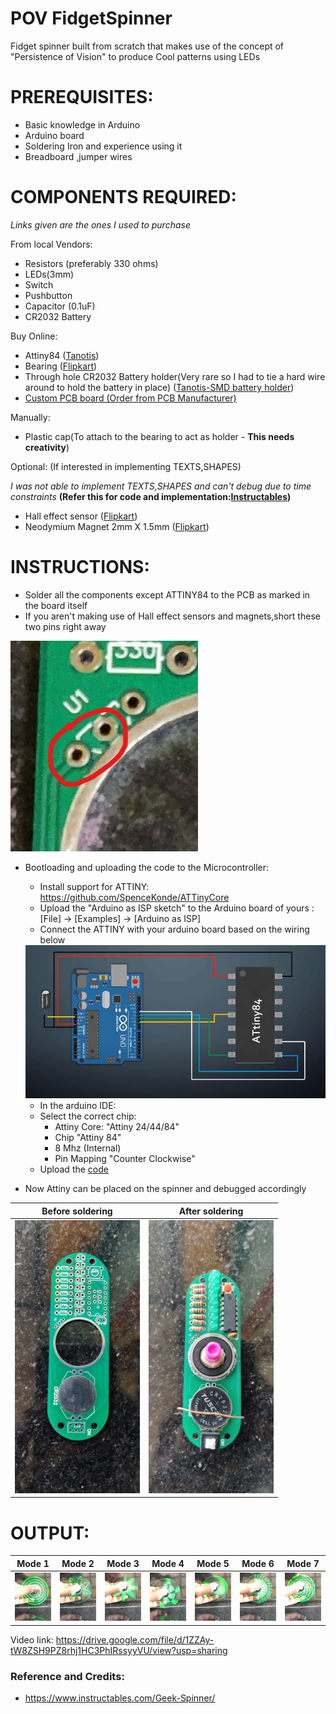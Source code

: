 # POV FidgetSpinner

Fidget spinner built from scratch that makes use of the concept of "Persistence of Vision" to produce Cool patterns using LEDs

# PREREQUISITES:
 - Basic knowledge in Arduino
 - Arduino board
 - Soldering Iron and experience using it 
 - Breadboard ,jumper wires

# COMPONENTS REQUIRED: 

_Links given are the ones I used to purchase_

From local Vendors:
 - Resistors (preferably 330 ohms)
 - LEDs(3mm)
 - Switch
 - Pushbutton
 - Capacitor (0.1uF)
 - CR2032 Battery

Buy Online:
 - Attiny84 ([Tanotis](https://www.tanotis.com/products/microchip-attiny84a-pu-8-bit-microcontroller-low-power-high-performance-attiny-20-mhz-8-kb-512-byte-14-pins-dip))
 - Bearing ([Flipkart](https://dl.flipkart.com/dl/tools-centre-hch-10pcs-608-2rs-8x22x7mm-rubber-sealed-ball-bearings-wheel-bearing/p/itmbbd5226a26969?pid=CWGFZPXZZ8QFZV7K&cmpid=product.share.pp))
 - Through hole CR2032 Battery holder(Very rare so I had to tie a hard wire around to hold the battery in place) ([Tanotis-SMD battery holder](https://www.tanotis.com/products/genuine-sparkfun-coin-cell-battery-holder-20mm-smd))
 - [Custom PCB board (Order from PCB Manufacturer)](PCB/README.md)

Manually:
 - Plastic cap(To attach to the bearing to act as holder - **This needs creativity**)

Optional: (If interested in implementing TEXTS,SHAPES) 

_I was not able to implement TEXTS,SHAPES and can't debug due to time constraints_ **(Refer this for code and implementation:[Instructables](https://github.com/Fruitseye/POV_FidgetSpinner/blob/main/README.md#reference-and-credits))**

 - Hall effect sensor ([Flipkart](https://dl.flipkart.com/dl/sl-sales-a3144e-hall-effect-sensor-digital-switch-3-pin-10-pcs-electronic-components-hobby-kit/p/itmc326f1539906a?pid=EHKFYBQ5ERZFYCFD&cmpid=product.share.pp))
 - Neodymium Magnet 2mm X 1.5mm ([Flipkart](https://dl.flipkart.com/dl/sl-sales-a3144e-hall-effect-sensor-digital-switch-3-pin-10-pcs-electronic-components-hobby-kit/p/itmc326f1539906a?pid=EHKFYBQ5ERZFYCFD&cmpid=product.share.pp))

# INSTRUCTIONS:
 - Solder all the components except ATTINY84 to the PCB as marked in the board itself
 - If you aren't making use of Hall effect sensors and magnets,short these two pins right away
 <img src="images/Hall_correction.jpg" alt="Correction" width="300"/> 

 - Bootloading and uploading the code to the Microcontroller:
    - Install support for ATTINY: https://github.com/SpenceKonde/ATTinyCore
    - Upload the "Arduino as ISP sketch" to the Arduino board of yours :[File] -> [Examples] -> [Arduino as ISP]
    - Connect the ATTINY with your arduino board based on the wiring below 
   <img src="images/Bootloading.JPG" alt="Wiring" width="800"/> 
   
    - In the arduino IDE:
    - Select the correct chip:
       - Attiny Core: "Attiny 24/44/84"
       - Chip "Attiny 84"
       - 8 Mhz (Internal)
       - Pin Mapping "Counter Clockwise"  
    - Upload the [code](code/code.ino)
 - Now Attiny can be placed on the spinner and debugged accordingly

Before soldering | After soldering
------------ | -------------
<img src="images/Before.jpeg" alt="Before" width="200"/> | <img src="images/After.jpeg" alt="After" width="200"/>

# OUTPUT:
 Mode 1 | Mode 2 | Mode 3 | Mode 4 | Mode 5 | Mode 6 | Mode 7
------------ | ------------- | ------------- | ------------- | ------------- | ------------- | -------------
<img src="images/Mode1.jpeg" alt="Before" width="200"/> | <img src="images/Mode2.jpeg" alt="After" width="200"/> | <img src="images/Mode3.jpeg" alt="Before" width="200"/> | <img src="images/Mode4.jpeg" alt="Before" width="200"/> |<img src="images/Mode5.jpeg" alt="Before" width="200"/> | <img src="images/Mode6.jpeg" alt="Before" width="200"/> | <img src="images/Mode7.jpeg" alt="Before" width="200"/>

Video link: https://drive.google.com/file/d/1ZZAy-tW8ZSH9PZ8rhj1HC3PhIRssyyVU/view?usp=sharing


### Reference and Credits:
 - https://www.instructables.com/Geek-Spinner/
